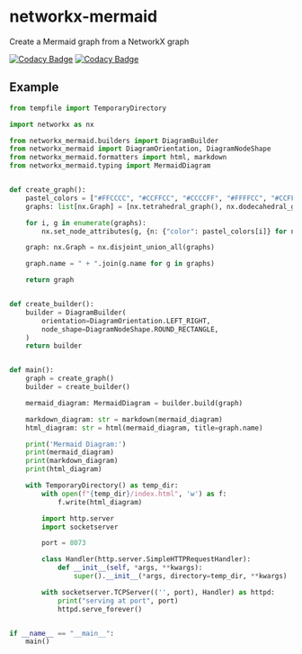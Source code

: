 # networkx-mermaid

Create a Mermaid graph from a NetworkX graph

[![Codacy Badge](https://api.codacy.com/project/badge/Grade/2d6220d81d1a48cba762842eb88fee41)](https://app.codacy.com/gh/erivlis/networkx-mermaid?utm_source=github.com&utm_medium=referral&utm_content=erivlis/networkx-mermaid&utm_campaign=Badge_Grade)
[![Codacy Badge](https://app.codacy.com/project/badge/Coverage/f0d3c12c51d2484eb8f92e9f29615def)](https://app.codacy.com/gh/erivlis/networkx-mermaid/dashboard?utm_source=gh&utm_medium=referral&utm_content=&utm_campaign=Badge_coverage)

## Example

```python title="Create a Mermaid Diagram from a NetworkX Graph"
from tempfile import TemporaryDirectory

import networkx as nx

from networkx_mermaid.builders import DiagramBuilder
from networkx_mermaid import DiagramOrientation, DiagramNodeShape
from networkx_mermaid.formatters import html, markdown
from networkx_mermaid.typing import MermaidDiagram


def create_graph():
    pastel_colors = ["#FFCCCC", "#CCFFCC", "#CCCCFF", "#FFFFCC", "#CCFFFF", "#FFCCFF"]
    graphs: list[nx.Graph] = [nx.tetrahedral_graph(), nx.dodecahedral_graph()]

    for i, g in enumerate(graphs):
        nx.set_node_attributes(g, {n: {"color": pastel_colors[i]} for n in g.nodes})

    graph: nx.Graph = nx.disjoint_union_all(graphs)

    graph.name = " + ".join(g.name for g in graphs)

    return graph


def create_builder():
    builder = DiagramBuilder(
        orientation=DiagramOrientation.LEFT_RIGHT,
        node_shape=DiagramNodeShape.ROUND_RECTANGLE,
    )
    return builder


def main():
    graph = create_graph()
    builder = create_builder()

    mermaid_diagram: MermaidDiagram = builder.build(graph)

    markdown_diagram: str = markdown(mermaid_diagram)
    html_diagram: str = html(mermaid_diagram, title=graph.name)

    print('Mermaid Diagram:')
    print(mermaid_diagram)
    print(markdown_diagram)
    print(html_diagram)

    with TemporaryDirectory() as temp_dir:
        with open(f"{temp_dir}/index.html", 'w') as f:
            f.write(html_diagram)

        import http.server
        import socketserver

        port = 8073

        class Handler(http.server.SimpleHTTPRequestHandler):
            def __init__(self, *args, **kwargs):
                super().__init__(*args, directory=temp_dir, **kwargs)

        with socketserver.TCPServer(('', port), Handler) as httpd:
            print("serving at port", port)
            httpd.serve_forever()


if __name__ == "__main__":
    main()
```
